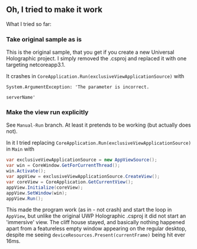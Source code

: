 ## Oh, I tried to make it work

What I tried so far:

### Take original sample as is
This is the original sample, that you get if you create a new Universal Holographic project.
I simply removed the .csproj and replaced it with one targeting netcoreapp3.1.

It crashes in `CoreApplication.Run(exclusiveViewApplicationSource)` with
```
System.ArgumentException: 'The parameter is incorrect.

serverName'
```

### Make the view run explicitly

See `Manual-Run` branch. At least it pretends to be working (but actually does not).

In it I tried replacing `CoreApplication.Run(exclusiveViewApplicationSource)` in `Main` with

```csharp
var exclusiveViewApplicationSource = new AppViewSource();
var win = CoreWindow.GetForCurrentThread();
win.Activate();
var appView = exclusiveViewApplicationSource.CreateView();
var coreView = CoreApplication.GetCurrentView();
appView.Initialize(coreView);
appView.SetWindow(win);
appView.Run();
```

This made the program work (as in - not crash) and start the loop in `AppView`, but unlike
the original UWP Holographic .csproj it did not start an 'immersive' view. The cliff house stayed,
and basically nothing happened apart from a featureless empty window appearing on the regular
desktop, despite me seeing `deviceResources.Present(currentFrame)` being hit ever 16ms.

